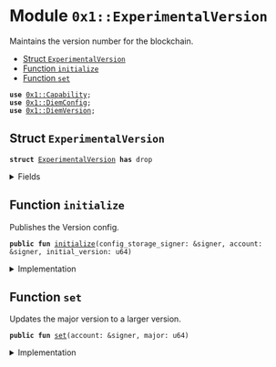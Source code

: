 
<a name="0x1_ExperimentalVersion"></a>

# Module `0x1::ExperimentalVersion`

Maintains the version number for the blockchain.


-  [Struct `ExperimentalVersion`](#0x1_ExperimentalVersion_ExperimentalVersion)
-  [Function `initialize`](#0x1_ExperimentalVersion_initialize)
-  [Function `set`](#0x1_ExperimentalVersion_set)


<pre><code><b>use</b> <a href="../../../../../../../experimental/releases/artifacts/current/build/MoveStdlib/docs/Capability.md#0x1_Capability">0x1::Capability</a>;
<b>use</b> <a href="DiemConfig.md#0x1_DiemConfig">0x1::DiemConfig</a>;
<b>use</b> <a href="DiemVersion.md#0x1_DiemVersion">0x1::DiemVersion</a>;
</code></pre>



<a name="0x1_ExperimentalVersion_ExperimentalVersion"></a>

## Struct `ExperimentalVersion`



<pre><code><b>struct</b> <a href="ExperimentalVersion.md#0x1_ExperimentalVersion">ExperimentalVersion</a> <b>has</b> drop
</code></pre>



<details>
<summary>Fields</summary>


<dl>
<dt>
<code>dummy_field: bool</code>
</dt>
<dd>

</dd>
</dl>


</details>

<a name="0x1_ExperimentalVersion_initialize"></a>

## Function `initialize`

Publishes the Version config.


<pre><code><b>public</b> <b>fun</b> <a href="ExperimentalVersion.md#0x1_ExperimentalVersion_initialize">initialize</a>(config_storage_signer: &signer, account: &signer, initial_version: u64)
</code></pre>



<details>
<summary>Implementation</summary>


<pre><code><b>public</b> <b>fun</b> <a href="ExperimentalVersion.md#0x1_ExperimentalVersion_initialize">initialize</a>(config_storage_signer: &signer, account: &signer, initial_version: u64) {
    <a href="DiemVersion.md#0x1_DiemVersion_initialize">DiemVersion::initialize</a>&lt;<a href="ExperimentalVersion.md#0x1_ExperimentalVersion">ExperimentalVersion</a>&gt;(config_storage_signer, initial_version);
    <a href="../../../../../../../experimental/releases/artifacts/current/build/MoveStdlib/docs/Capability.md#0x1_Capability_create">Capability::create</a>&lt;<a href="ExperimentalVersion.md#0x1_ExperimentalVersion">ExperimentalVersion</a>&gt;(account, &<a href="ExperimentalVersion.md#0x1_ExperimentalVersion">ExperimentalVersion</a> {});
}
</code></pre>



</details>

<a name="0x1_ExperimentalVersion_set"></a>

## Function `set`

Updates the major version to a larger version.


<pre><code><b>public</b> <b>fun</b> <a href="ExperimentalVersion.md#0x1_ExperimentalVersion_set">set</a>(account: &signer, major: u64)
</code></pre>



<details>
<summary>Implementation</summary>


<pre><code><b>public</b> <b>fun</b> <a href="ExperimentalVersion.md#0x1_ExperimentalVersion_set">set</a>(account: &signer, major: u64) {
    <a href="DiemVersion.md#0x1_DiemVersion_set">DiemVersion::set</a>&lt;<a href="ExperimentalVersion.md#0x1_ExperimentalVersion">ExperimentalVersion</a>&gt;(
        major,
        &<a href="../../../../../../../experimental/releases/artifacts/current/build/MoveStdlib/docs/Capability.md#0x1_Capability_acquire">Capability::acquire</a>(account, &<a href="ExperimentalVersion.md#0x1_ExperimentalVersion">ExperimentalVersion</a> {}),
    );
    <a href="DiemConfig.md#0x1_DiemConfig_reconfigure">DiemConfig::reconfigure</a>(account);
}
</code></pre>



</details>
